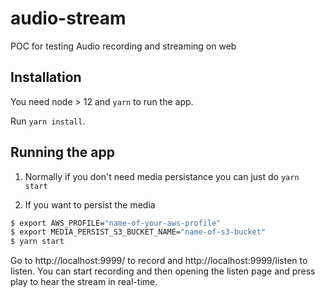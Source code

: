 # audio-stream

POC for testing Audio recording and streaming on web

## Installation

You need node > 12 and `yarn` to run the app.

Run `yarn install`.

## Running the app

1. Normally if you don't need media persistance you can just do `yarn start`

2. If you want to persist the media

```sh
$ export AWS_PROFILE="name-of-your-aws-profile"
$ export MEDIA_PERSIST_S3_BUCKET_NAME="name-of-s3-bucket"
$ yarn start
```

Go to http://localhost:9999/ to record and http://localhost:9999/listen to listen. You can start recording and then opening the listen page and press play to hear the stream in real-time.
